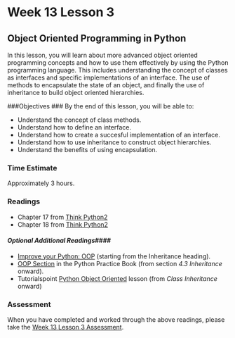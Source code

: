 # Week 13 Lesson 3 #
## Object Oriented Programming in Python ##

In this lesson, you will learn about more advanced object oriented
programming concepts and how to use them effectively by using the Python
programming language. This includes understanding the concept of classes
as interfaces and specific implementations of an interface. The use of
methods to encapsulate the state of an object, and finally the use of
inheritance to build object oriented hierarchies.


###Objectives ###
By the end of this lesson, you will be able to:

- Understand the concept of class methods.
- Understand how to define an interface.
- Understand how to create a succesful implementation of an interface.
- Understand how to use inheritance to construct object hierarchies.
- Understand the benefits of using encapsulation.

### Time Estimate ###

Approximately 3 hours.

### Readings ####

- Chapter 17 from [Think Python2](http://www.greenteapress.com/thinkpython2/html/thinkpython2018.html)
- Chapter 18 from [Think Python2](http://www.greenteapress.com/thinkpython2/html/thinkpython2019.html)

#### *Optional Additional Readings*####

- [Improve your Python: OOP](https://www.jeffknupp.com/blog/2014/06/18/improve-your-python-python-classes-and-object-oriented-programming/) (starting from the Inheritance heading).
- [OOP Section](http://anandology.com/python-practice-book/object_oriented_programming.html) in the Python Practice Book (from section _4.3 Inheritance_ onward).
- Tutorialspoint [Python Object Oriented](http://www.tutorialspoint.com/python/python_classes_objects.htm) lesson (from _Class Inheritance_ onward)

### Assessment ###

When you have completed and worked through the above readings, please take the [Week 13 Lesson 3 Assessment](https://learn.illinois.edu/mod/quiz/view.php?id=1095629).
